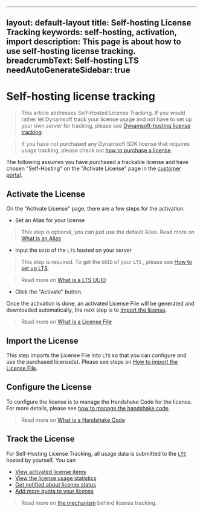 
---
layout: default-layout
title: Self-hosting License Tracking
keywords: self-hosting, activation, import
description: This page is about how to use self-hosting license tracking.
breadcrumbText: Self-hosting LTS
needAutoGenerateSidebar: true
---

# Self-hosting license tracking

> This article addresses Self-Hosted License Tracking. If you would rather let Dynamsoft track your license usage and not have to set up your own server for tracking, please see [Dynamsoft-hosting license tracking]({{site.dshosting}}index.html).

> If you have not purchased any Dynamsoft SDK license that requires usage tracking, please check out [how to purchase a license]({{site.about}}purchase.html).

The following assumes you have purchased a trackable license and have chosen "Self-Hosting" on the "Activate License" page in the [customer portal](https://www.dynamsoft.com/customer/license/fullLicense).

## Activate the License

On the "Activate License" page, there are a few steps for the activation.

* Set an Alias for your license

> This step is optional, you can just use the default Alias. Read more on [What is an Alias]({{site.about}}terms.html#alias).

* Input the `UUID` of the `LTS` hosted on your server

> This step is required. To get the `UUID` of your `LTS` , please see [How to set up LTS]({{site.selfhosting}}managelts.html#how-to-set-up-lts).

> Read more on [What is a LTS UUID]({{site.about}}terms.html#lts-uuid)

* Click the "Activate" button.

Once the activation is done, an activated License File will be generated and downloaded automatically, the next step is to [Import the license](#import-the-license).

> Read more on [What is a License File]({{site.about}}terms.html#license-file)

## Import the License

This step imports the License File into `LTS` so that you can configure and use the purchased license(s). Please see steps on [How to import the License File]({{site.selfhosting}}manageLTS.html#import-the-license-file).

## Configure the License

To configure the license is to manage the Handshake Code for the license. For more details, please see [how to manage the handshake code]({{site.common}}handshakeCodes.html).

> Read more on [What is a Handshake Code]({{site.about}}terms.html#handshake-code)

## Track the License

For Self-Hosting License Tracking, all usage data is submitted to the [ `LTS` ]({{site.about}}terms.html#license-tracking-server) hosted by yourself. You can

* [View activated license items]({{site.common}}licenseitems.html)
* [View the license usage statistics]({{site.common}}statistics.html)
* [Get notified about license status]({{site.common}}usagealerttriggers.html)
* [Add more quota to your license]({{site.about}}purchase.html#add-quota)

> Read more on [the mechanism]({{site.common}}mechanism.html) behind license tracking.
